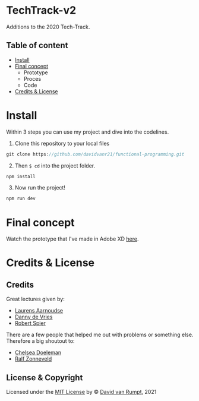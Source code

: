 # TechTrack-v2
Additions to the 2020 Tech-Track.

## Table of content
- [Install](#install)
- [Final concept](#final-concept)
  - Prototype
  - Proces 
  - Code
- [Credits & License](#credits--license)

# Install
Within 3 steps you can use my project and dive into the codelines.

1. Clone this repository to your local files
```js
git clone https://github.com/davidvanr21/functional-programming.git
```
2. Then ```$ cd``` into the project folder.
```js
npm install
```
3. Now run the project!
```js
npm run dev
```

# Final concept
Watch the prototype that I've made in Adobe XD [here](https://xd.adobe.com/view/1e9ea04d-a1aa-40b8-9b5f-229c5f7e1a55-4bcd/?fullscreen).

# Credits & License
## Credits
Great lectures given by:
- [Laurens Aarnoudse](https://github.com/Razpudding)
- [Danny de Vries](https://github.com/dandevri)
- [Robert Spier](https://github.com/roberrrt-s)

There are a few people that helped me out with problems or something else. Therefore a big shoutout to:
- [Chelsea Doeleman](https://github.com/chelseadoeleman)
- [Ralf Zonneveld](https://github.com/ralfz123)

## License & Copyright
Licensed under the [MIT License](https://github.com/davidvanr21/functional-programming/blob/main/LICENSE) by © [David van Rumpt](https://github.com/davidvanr21), 2021

